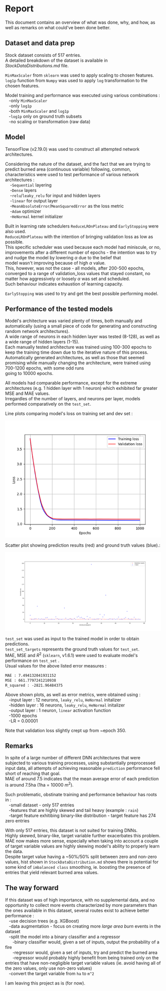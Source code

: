 # Report  
This document contains an overview of what was done, why, and how, as well as remarks on what could've been done better.  
  
## Dataset and data prep  
Stock dataset consists of 517 entries.  
A detailed breakdown of the dataset is available in *StockDataDistributions.md* file.  
  
`MinMaxScaler` from `sklearn` was used to apply scaling to chosen features.  
`log1p` function from `Numpy` was used to apply `log` transformation to the chosen features.  
  
Model training and performance was executed using various combinations :  
&nbsp;&nbsp;&nbsp;-only `MinMaxScaler`  
&nbsp;&nbsp;&nbsp;-only `log1p`  
&nbsp;&nbsp;&nbsp;-both `MinMaxScaler` and `log1p`  
&nbsp;&nbsp;&nbsp;-`log1p` only on ground truth subsets  
&nbsp;&nbsp;&nbsp;-no scaling or transformation (raw data)  

## Model  
TensorFlow (v2.19.0) was used to construct all attempted network architectures.
  
Considering the nature of the dataset, and the fact that we are trying to predict burned area (continuous variable) following, common, characteristics were used to test performance of various network architectures :  
&nbsp;&nbsp;&nbsp;&nbsp;-`Sequential` layering  
&nbsp;&nbsp;&nbsp;&nbsp;-`Dense` layers  
&nbsp;&nbsp;&nbsp;&nbsp;-`relu`/`leaky_relu` for input and hidden layers  
&nbsp;&nbsp;&nbsp;&nbsp;-`linear` for output layer  
&nbsp;&nbsp;&nbsp;&nbsp;-`MeanAbsoluteError`/`MeanSquaredError` as the loss metric  
&nbsp;&nbsp;&nbsp;&nbsp;-`Adam` optimizer  
&nbsp;&nbsp;&nbsp;&nbsp;-`HeNormal` kernel initializer  
  
Built in learning rate schedulers `ReduceLROnPlateau` and `EarlyStopping` were also used.  
`ReduceLROnPlateau` with the intention of bringing validation loss as low as possible.  
This specific scheduler was used because each model had miniscule, or no, improvements after a different number of epochs - the intention was to try and nudge the model by lowering $\alpha$ due to the belief that  
model wasn't improving because of high $\alpha$ value.  
This, however, was not the case - all models, after 200-500 epochs, converged to a range of validation_loss values that stayed constant, no matter how aggressively or loosely $\alpha$ was set and scheduled.  
Such behaviour indicates exhaustion of learning capacity.  

`EarlyStopping` was used to try and get the best possible performing model.  
  
## Performance of the tested models  
Model's architecture was varied plenty of times, both manually and automatically (using a small piece of code for generating and constructing random network architectures).  
A wide range of neurons in each hidden layer was tested (8-128), as well as a wide range of hidden layers (1-15).  
Each manually tested architecture was trained using 100-300 epochs to keep the training time down due to the iterative nature of this process.  
Automatically generated architectures, as well as those that seemed promising while manually changing the architecture, were trained using 700-1200 epochs, with some odd runs  
going to 10000 epochs.  
  
All models had comparable performance, except for the extreme architectures (e.g. 1 hidden layer with 1 neuron) which exhibited far greater MSE and MAE values.  
Irregardles of the number of layers, and neurons per layer, models performed comparatively on the `test_set`.  

Line plots comparing model's loss on training set and dev set :  
<p style="text-align: center">
    <img src="./stock_data_distributions/LastRunLoss.png"/>
</p>  
  
Scatter plot showing prediction results (red) and ground truth values (blue).:  
<p style="text-align: center">
    <img src="./stock_data_distributions/LastRunPredictionVsGroundLabel.png"/>
</p>  
  
`test_set` was used as input to the trained model in order to obtain predictions.  
`test_set_targets` represents the ground truth values for `test_set`.  
MAE, MSE and $R^{2}$ (`sklearn`, v1.6.1) were used to evaluate model's performance on `test_set` .  
Usual values for the above listed error measures :  
```terminal
MAE : 7.494132041931152
MSE : 661.7797241210938
R_squared : -2821.96484375
```  
Above shown plots, as well as error metrics, were obtained using :  
&nbsp;&nbsp;&nbsp;-input layer : 12 neurons, `leaky_relu`, `HeNormal` initalizer  
&nbsp;&nbsp;&nbsp;-hidden layer : 16 neurons, `leaky_relu`, `HeNormal` initalizer  
&nbsp;&nbsp;&nbsp;-output layer : 1 neuron,  `linear` activation function  
&nbsp;&nbsp;&nbsp;-1000 epochs  
&nbsp;&nbsp;&nbsp;-LR = 0.00001  
  
Note that validation loss slightly crept up from ~epoch 350.  

## Remarks
In spite of a large number of different DNN architectures that were subjected to various training processes, using substantially preprocessed input data, all attempts of achieving reasonable `prediction` performance fell short of reaching that goal.  
MAE of around 7.5 indicates that the mean average error of each prediction is around 7.5ha (1ha = 10000 $m^{2}$).  
  
Such problematic, obstinate training and performance behaviour has roots in :  
&nbsp;&nbsp;&nbsp;-small dataset - only 517 entries  
&nbsp;&nbsp;&nbsp;-features that are highly skewed and tail heavy (example : `rain`)  
&nbsp;&nbsp;&nbsp;-target feature exhitibing binary-like distribution - target feature has 274 zero entries  
  
With only 517 entries, this dataset is not suited for training DNNs.  
Highly skewed, binary-like, target variable further exacerbates this problem.  
MAE now makes more sense, especially when taking into account a couple of target variable values are highly skewing model's ability to properly learn the data.  
Despite target value having a ~50%/50% split between zero and non-zero values, hist shown in `StockDataDistribution.md` shows there is potential for some kind of `imbalanced class` smoothing, ie. boosting the presence of entries that yield relevant burned area values.  
  
## The way forward  
If this dataset was of high importance, with no supplemental data, and no opportunity to collect more events characterized by more parameters than the ones available in this dataset, several routes exist to achieve better performance :  
&nbsp;&nbsp;&nbsp;-use decision trees (e.g. XGBoost)  
&nbsp;&nbsp;&nbsp;-data augmentation - focus on creating more *large area burn* events in the dataset  
&nbsp;&nbsp;&nbsp;-split the model into a binary classifier and a regressor  
&nbsp;&nbsp;&nbsp;&nbsp;&nbsp;&nbsp;-binary classifier would, given a set of inputs, output the probability of a fire  
&nbsp;&nbsp;&nbsp;&nbsp;&nbsp;&nbsp;-regressor would, given a set of inputs, try and predict the burned area  
&nbsp;&nbsp;&nbsp;&nbsp;&nbsp;&nbsp;-regressor would probably highly benefit from being trained only on the entries that have non-negligible target variable values (ie. avoid having all of the zero values, only use non-zero values)  
&nbsp;&nbsp;&nbsp;-convert the target variable from `ha` to `m^2`  
  
I am leaving this project as is (for now).